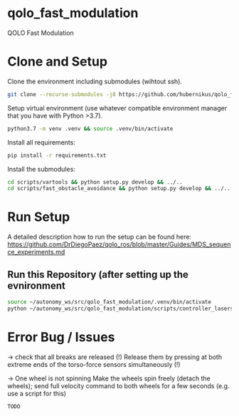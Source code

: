 # qolo_fast_modulation
QOLO Fast Modulation


# Clone and Setup
Clone the environment including submodules (wihtout ssh).
``` bash
git clone --recurse-submodules -j8 https://github.com/hubernikus/qolo_fast_modulation
```

Setup virtual environment (use whatever compatible environment manager that you have with Python >3.7).

``` bash
python3.7 -m venv .venv && source .venv/bin/activate
```

Install all requirements:
``` bash
pip install -r requirements.txt
```

Install the submodules:
``` bash
cd scripts/vartools && python setup.py develop && ../..
cd scripts/fast_obstacle_avoidance && python setup.py develop && ../..
```
<!-- cd scripts/fast_obstacle_avoidance && python setup.py develop && ../.. -->



# Run Setup
A detailed description how to run the setup can be found here:
https://github.com/DrDiegoPaez/qolo_ros/blob/master/Guides/MDS_sequence_experiments.md


## Run this Repository (after setting up the evnironment
``` bash
source ~/autonomy_ws/src/qolo_fast_modulation/.venv/bin/activate
python ~/autonomy_ws/src/qolo_fast_modulation/scripts/controller_laserscan.py
```


# Error Bug / Issues
-> check that all breaks are released (!)
Release them by pressing at both extreme ends of the torso-force sensors simultaneously (!)

-> One wheel is not spinning
Make the wheels spin freely (detach the wheels); send full velocity command to both wheels for a few seconds (e.g. use a script for this)
``` bash
TODO
```



